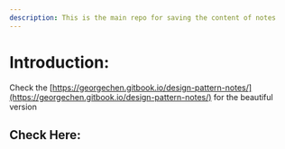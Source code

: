 ```yaml
---
description: This is the main repo for saving the content of notes
---
```


# Introduction:

Check the [https://georgechen.gitbook.io/design-pattern-notes/](https://georgechen.gitbook.io/design-pattern-notes/) for the beautiful version

## Check Here:




